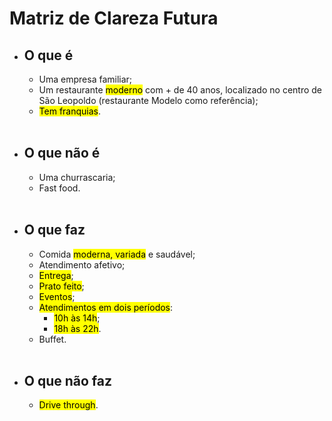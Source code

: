 # Matriz de Clareza Futura

- ## O que é
    - Uma empresa familiar;
    - Um restaurante <mark class="hltr-green">moderno</mark> com $+$ de 40 anos, localizado no centro de São Leopoldo (restaurante Modelo como referência);
    - <mark class="hltr-green">Tem franquias</mark>.
    <br>
- ## O que não é
    - Uma churrascaria;
    - Fast food.
    <br>
- ## O que faz
    - Comida <mark class="hltr-green">moderna, variada</mark> e saudável;
    - Atendimento afetivo;
    - <mark class="hltr-green">Entrega</mark>;
    - <mark class="hltr-green">Prato feito</mark>;
    - <mark class="hltr-green">Eventos</mark>;
    - <mark class="hltr-green">Atendimentos em dois períodos</mark>:
        - <mark class="hltr-green">10h às 14h</mark>;
        - <mark class="hltr-green">18h às 22h</mark>.
    - Buffet.
    <br>
- ## O que não faz
    - <mark class="hltr-green">Drive through</mark>.